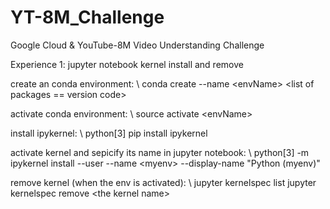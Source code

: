 # YT-8M_Challenge
Google Cloud &amp; YouTube-8M Video Understanding Challenge

Experience 1: jupyter notebook kernel install and remove

create an conda environment: \\
conda create --name \<envName\> \<list of packages == version code\>

activate conda environment: \\
source activate \<envName\>

install ipykernel: \\
python\[3\] pip install ipykernel

activate kernel and sepicify its name in jupyter notebook: \\
python\[3\] -m ipykernel install --user --name \<myenv\> --display-name "Python (myenv)"

remove kernel (when the env is activated): \\
jupyter kernelspec list
jupyter kernelspec remove \<the kernel name\>